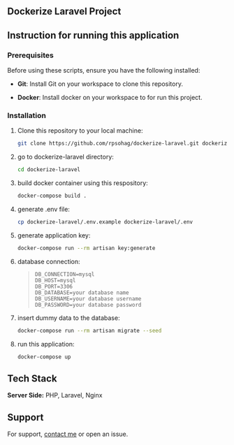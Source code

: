 ## Dockerize Laravel Project


## Instruction for running this application



### Prerequisites

Before using these scripts, ensure you have the following installed:

- **Git**: Install Git on your workspace to clone this repository.

- **Docker**: Install docker on your workspace to for run this project.


### Installation

1. Clone this repository to your local machine:

    ```bash
    git clone https://github.com/rpsohag/dockerize-laravel.git dockerize-laravel
    ```
2. go to dockerize-laravel directory:

    ```bash
    cd dockerize-laravel
    ```
3. build docker container using this respository:

    ```bash
    docker-compose build .
    ```
4. generate .env file:

    ```bash
    cp dockerize-laravel/.env.example dockerize-laravel/.env
    ```
5. generate application key:

    ```bash
    docker-compose run --rm artisan key:generate
    ```
6. database connection:

    > ```
    >DB_CONNECTION=mysql
    >DB_HOST=mysql
    >DB_PORT=3306
    >DB_DATABASE=your database name
    >DB_USERNAME=your database username
    >DB_PASSWORD=your database password
    > ```
7. insert dummy data to the database:

     ```bash
    docker-compose run --rm artisan migrate --seed
    ```
8. run this application:

     ```bash
    docker-compose up
    ```

## Tech Stack

**Server Side:** PHP, Laravel, Nginx

## Support

For support, [contact me](https://www.linkedin.com/in/rpsohagwdd/) or open an issue.